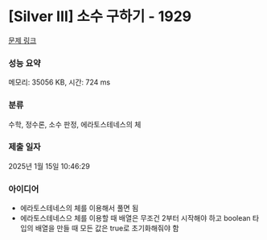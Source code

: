 # [Silver III] 소수 구하기 - 1929 

[문제 링크](https://www.acmicpc.net/problem/1929) 

### 성능 요약

메모리: 35056 KB, 시간: 724 ms

### 분류

수학, 정수론, 소수 판정, 에라토스테네스의 체

### 제출 일자

2025년 1월 15일 10:46:29

### 아이디어
* 에라토스테네스의 체를 이용해서 풀면 됨
* 에라토스테네스으 체를 이용할 때 배열은 무조건 2부터 시작해야 하고 boolean 타입의 배열을 만들 때 모든 값은 true로 초기화해줘야 함
